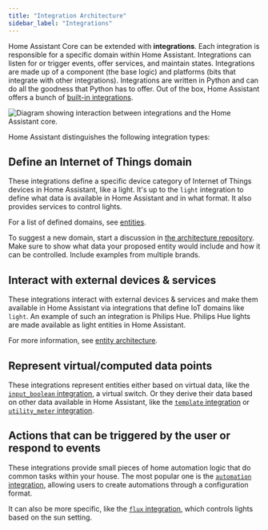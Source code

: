 ```yaml
---
title: "Integration Architecture"
sidebar_label: "Integrations"
---
```


Home Assistant Core can be extended with **integrations**. Each integration is responsible for a specific domain within Home Assistant. Integrations can listen for or trigger events, offer services, and maintain states. Integrations are made up of a component (the base logic) and platforms (bits that integrate with other integrations). Integrations are written in Python and can do all the goodness that Python has to offer. Out of the box, Home Assistant offers a bunch of [built-in integrations](https://www.home-assistant.io/integrations/).

<img class='invertDark'
src='/img/en/architecture/component-interaction.svg'
alt='Diagram showing interaction between integrations and the Home Assistant core.' />

Home Assistant distinguishes the following integration types:

## Define an Internet of Things domain

These integrations define a specific device category of Internet of Things devices in Home Assistant, like a light. It's up to the `light` integration to define what data is available in Home Assistant and in what format. It also provides services to control lights.

For a list of defined domains, see [entities](./core/entity.md).

To suggest a new domain, start a discussion in [the architecture repository](https://github.com/home-assistant/architecture/discussions). Make sure to show what data your proposed entity would include and how it can be controlled. Include examples from multiple brands.

## Interact with external devices & services

These integrations interact with external devices & services and make them available in Home Assistant via integrations that define IoT domains like `light`.  An example of such an integration is Philips Hue. Philips Hue lights are made available as light entities in Home Assistant.

For more information, see [entity architecture](architecture/devices-and-services.md).

## Represent virtual/computed data points

These integrations represent entities either based on virtual data, like the [`input_boolean` integration](https://www.home-assistant.io/integrations/input_boolean/), a virtual switch. Or they derive their data based on other data available in Home Assistant, like the [`template` integration](https://www.home-assistant.io/integrations/template/) or [`utility_meter` integration](https://www.home-assistant.io/integrations/utility_meter/).

## Actions that can be triggered by the user or respond to events

These integrations provide small pieces of home automation logic that do common tasks within your house. The most popular one is the [`automation` integration](https://www.home-assistant.io/integrations/automation/), allowing users to create automations through a configuration format.

It can also be more specific, like the [`flux` integration](https://www.home-assistant.io/integrations/flux/), which controls lights based on the sun setting.

